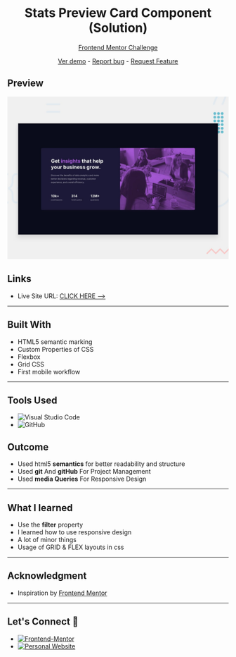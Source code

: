 # <h1 align="center">Stats Preview Card Component (Solution)</h1>

<p align="center">
  <a href="https://www.frontendmentor.io/challenges/stats-preview-card-component-8JqbgoU62">Frontend Mentor Challenge
</a>
</p>

<p align="center">
  <a href="https://johanxtheking.github.io/SolutionsLIVE-Frontend-Mentor-Solutions
/solutions/stats-preview-card-component-main">Ver demo</a> -
  <a href="https://github.com/JohanXTheKing/SolutionsLIVE-Frontend-Mentor-Solutions/issues">Report bug</a> -
  <a href="https://github.com/JohanXTheKing/SolutionsLIVE-Frontend-Mentor-Solutions/issues">Request Feature</a>
</p>


## Preview

![Stats preview card component](./design/desktop-preview.jpg)


## Links
* Live Site URL: [CLICK HERE -->](https://johanxtheking.github.io/SolutionsLIVE-Frontend-Mentor-Solutions/solutions/stats-preview-card-component-main)


---

## Built With 

- HTML5 semantic marking
- Custom Properties of CSS
- Flexbox
- Grid CSS
- First mobile workflow
---
## Tools Used

* ![Visual Studio Code](https://img.shields.io/badge/Visual%20Studio%20Code-0078d7.svg?style=for-the-badge&logo=visual-studio-code&logoColor=white)  
* ![GitHub](https://img.shields.io/badge/github-%23121011.svg?style=for-the-badge&logo=github&logoColor=white)  

## Outcome

* Used html5 **semantics** for better readability and structure
* Used **git** And **gitHub** For Project Management
* Used **media Queries** For Responsive Design
---

## What I learned

* Use the **filter** property
* I learned how to use responsive design
* A lot of minor things
* Usage of GRID & FLEX layouts in css
---

## Acknowledgment

* Inspiration by [Frontend Mentor](https://www.frontendmentor.io/challenges)

---

## Let's Connect 👋

* <a href="https://www.frontendmentor.io/profile/JohanXTheKing" target="_blank">
	<img src="https://img.shields.io/badge/Frontend Mentor-fbfcf8?style=for-the-badge&logo=Frontend-Mentor&logoColor=black" alt="Frontend-Mentor">
  </a>

* <a href="https://github.com/JohanXTheKing" target="_blank">
    <img src="https://img.shields.io/badge/Github%20Profile-131313?style=for-the-badge&logo=github&logoColor=white" alt="Personal Website">
  </a>